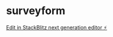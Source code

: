 # surveyform

[Edit in StackBlitz next generation editor ⚡️](https://stackblitz.com/~/github.com/ADITYABHAVAR17/surveyform)
